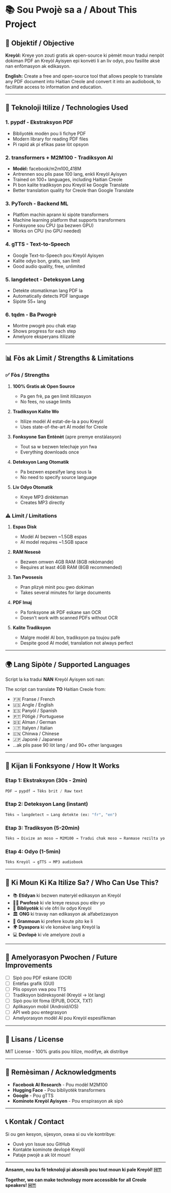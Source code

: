 # 📚 Sou Pwojè sa a / About This Project

## 🎯 Objektif / Objective

**Kreyòl:** Kreye yon zouti gratis ak open-source ki pèmèt moun tradui nenpòt dokiman PDF an Kreyòl Ayisyen epi konvèti li an liv odyo, pou fasilite aksè nan enfòmasyon ak edikasyon.

**English:** Create a free and open-source tool that allows people to translate any PDF document into Haitian Creole and convert it into an audiobook, to facilitate access to information and education.

---

## 🧠 Teknoloji Itilize / Technologies Used

### 1. **pypdf** - Ekstraksyon PDF
- Bibliyotèk modèn pou li fichye PDF
- Modern library for reading PDF files
- Pi rapid ak pi efikas pase lòt opsyon

### 2. **transformers + M2M100** - Tradiksyon AI
- **Modèl:** facebook/m2m100_418M
- Antrennen sou plis pase 100 lang, enkli Kreyòl Ayisyen
- Trained on 100+ languages, including Haitian Creole
- Pi bon kalite tradiksyon pou Kreyòl ke Google Translate
- Better translation quality for Creole than Google Translate

### 3. **PyTorch** - Backend ML
- Platfòm machin aprann ki sipòte transformers
- Machine learning platform that supports transformers
- Fonksyone sou CPU (pa bezwen GPU)
- Works on CPU (no GPU needed)

### 4. **gTTS** - Text-to-Speech
- Google Text-to-Speech pou Kreyòl Ayisyen
- Kalite odyo bon, gratis, san limit
- Good audio quality, free, unlimited

### 5. **langdetect** - Deteksyon Lang
- Detekte otomatikman lang PDF la
- Automatically detects PDF language
- Sipòte 55+ lang

### 6. **tqdm** - Ba Pwogrè
- Montre pwogrè pou chak etap
- Shows progress for each step
- Amelyore eksperyans itilizatè

---

## 📊 Fòs ak Limit / Strengths & Limitations

### ✅ Fòs / Strengths

1. **100% Gratis ak Open Source**
   - Pa gen frè, pa gen limit itilizasyon
   - No fees, no usage limits

2. **Tradiksyon Kalite Wo**
   - Itilize modèl AI estat-de-la a pou Kreyòl
   - Uses state-of-the-art AI model for Creole

3. **Fonksyone San Entènèt** (apre premye enstàlasyon)
   - Tout sa w bezwen telechaje yon fwa
   - Everything downloads once

4. **Deteksyon Lang Otomatik**
   - Pa bezwen espesifye lang sous la
   - No need to specify source language

5. **Liv Odyo Otomatik**
   - Kreye MP3 dirèkteman
   - Creates MP3 directly

### ⚠️ Limit / Limitations

1. **Espas Disk**
   - Modèl AI bezwen ~1.5GB espas
   - AI model requires ~1.5GB space

2. **RAM Nesesè**
   - Bezwen omwen 4GB RAM (8GB rekòmande)
   - Requires at least 4GB RAM (8GB recommended)

3. **Tan Pwosesis**
   - Pran plizyè minit pou gwo dokiman
   - Takes several minutes for large documents

4. **PDF Imaj**
   - Pa fonksyone ak PDF eskane san OCR
   - Doesn't work with scanned PDFs without OCR

5. **Kalite Tradiksyon**
   - Malgre modèl AI bon, tradiksyon pa toujou pafè
   - Despite good AI model, translation not always perfect

---

## 🌍 Lang Sipòte / Supported Languages

Script la ka tradui **NAN** Kreyòl Ayisyen soti nan:

The script can translate **TO** Haitian Creole from:

- 🇫🇷 Franse / French
- 🇺🇸 Angle / English
- 🇪🇸 Panyòl / Spanish
- 🇵🇹 Pòtigè / Portuguese
- 🇩🇪 Alman / German
- 🇮🇹 Italyen / Italian
- 🇨🇳 Chinwa / Chinese
- 🇯🇵 Japonè / Japanese
- ...ak plis pase 90 lòt lang / and 90+ other languages

---

## 🔬 Kijan li Fonksyone / How It Works

### Etap 1: Ekstraksyon (30s - 2min)
```python
PDF → pypdf → Tèks brit / Raw text
```

### Etap 2: Deteksyon Lang (instant)
```python
Tèks → langdetect → Lang detekte (ex: "fr", "en")
```

### Etap 3: Tradiksyon (5-20min)
```python
Tèks → Divize an moso → M2M100 → Tradui chak moso → Ranmase rezilta yo
```

### Etap 4: Odyo (1-5min)
```python
Tèks Kreyòl → gTTS → MP3 audiobook
```

---

## 👥 Ki Moun Ki Ka Itilize Sa? / Who Can Use This?

- 📚 **Etidyan** ki bezwen materyèl edikasyon an Kreyòl
- 👨‍🏫 **Pwofesè** ki vle kreye resous pou elèv yo
- 📖 **Bibliyotèk** ki vle òfri liv odyo Kreyòl
- 🏛️ **ONG** ki travay nan edikasyon ak alfabetizasyon
- 👴 **Granmoun** ki prefere koute pito ke li
- 🌍 **Dyaspora** ki vle konsève lang Kreyòl la
- 💻 **Devlopè** ki vle amelyore zouti a

---

## 🚀 Amelyorasyon Pwochen / Future Improvements

- [ ] Sipò pou PDF eskane (OCR)
- [ ] Entèfas grafik (GUI)
- [ ] Plis opsyon vwa pou TTS
- [ ] Tradiksyon bidireksyonèl (Kreyòl → lòt lang)
- [ ] Sipò pou lòt fòma (EPUB, DOCX, TXT)
- [ ] Aplikasyon mobil (Android/iOS)
- [ ] API web pou entegrasyon
- [ ] Amelyorasyon modèl AI pou Kreyòl espesifikman

---

## 📄 Lisans / License

MIT License - 100% gratis pou itilize, modifye, ak distribye

---

## 🙏 Remèsiman / Acknowledgments

- **Facebook AI Research** - Pou modèl M2M100
- **Hugging Face** - Pou bibliyotèk transformers
- **Google** - Pou gTTS
- **Kominote Kreyòl Ayisyen** - Pou enspirasyon ak sipò

---

## 📞 Kontak / Contact

Si ou gen kesyon, sijesyon, oswa si ou vle kontribye:

- Ouvè yon Issue sou GitHub
- Kontakte kominote devlopè Kreyòl
- Pataje pwojè a ak lòt moun!

---

**Ansanm, nou ka fè teknoloji pi aksesib pou tout moun ki pale Kreyòl! 🇭🇹**

**Together, we can make technology more accessible for all Creole speakers! 🇭🇹**

